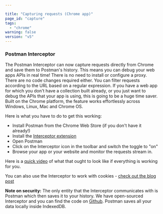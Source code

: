 ```yaml
---

title: "Capturing requests (Chrome app)"
page_id: "capture"
tags:
  - "chrome"
warning: false
version: "v5"
---
```

### Postman Interceptor

The Postman Interceptor can now capture requests directly from Chrome and save them to Postman's history. This means you can debug your web apps APIs in real time!
There is no need to install or configure a proxy. There are no code changes required either. You can filter requests according to the URL based on a regular expression.
If you have a web app for which you don't have a collection built already, or you just want to debug the APIs that your app is using, this is going to be a huge time saver.
Built on the Chrome platform, the feature works effortlessly across Windows, Linux, Mac and Chrome OS.

Here is what you have to do to get this working:

* Install Postman from the Chrome Web Store (if you don't have it already!)
* Install the [Interceptor extension][0]
* Open Postman
* Click on the Interceptor icon in the toolbar and switch the toggle to "on"
* Browse your app or your website and monitor the requests stream in.

Here is a [quick video][8] of what that ought to look like if everything is working for you.

You can also use the Interceptor to work with cookies - [check out the blog post][1]

**Note on security:** The only entity that the Interceptor communicates with is Postman which then saves it to your history. We have open-sourced Interceptor and you can find the code on [Github][2]. Postman saves all your data locally inside IndexedDB.


[0]: https://chrome.google.com/webstore/detail/postman-interceptor/aicmkgpgakddgnaphhhpliifpcfhicfo/support?hl=en
[1]: http://blog.getpostman.com/index.php/2014/11/28/using-the-interceptor-to-read-and-write-cookies/
[2]: https://github.com/a85/PostmanInterceptor
[3]: https://chrome.google.com/webstore/detail/postman-rest-client/fhbjgbiflinjbdggehcddcbncdddomop
[4]: http://www.pip-installer.org/en/latest/installing.html
[5]: https://www.getpostman.com/img/v1/docs/source/proxy-1.png
[6]: https://www.getpostman.com/img/v1/docs/source/proxy-2.png
[7]: https://www.getpostman.com/img/v1/docs/source/proxy-3.png
[8]: https://www.youtube.com/watch?v=1Efpi_UIxGE
